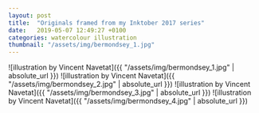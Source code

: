 ```yaml
---
layout: post
title:  "Originals framed from my Inktober 2017 series"
date:   2019-05-07 12:49:27 +0100
categories: watercolour illustration
thumbnail: "/assets/img/bermondsey_1.jpg"
---
```

![illustration by Vincent Navetat]({{ "/assets/img/bermondsey_1.jpg" | absolute_url }})
![illustration by Vincent Navetat]({{ "/assets/img/bermondsey_2.jpg" | absolute_url }})
![illustration by Vincent Navetat]({{ "/assets/img/bermondsey_3.jpg" | absolute_url }})
![illustration by Vincent Navetat]({{ "/assets/img/bermondsey_4.jpg" | absolute_url }})
